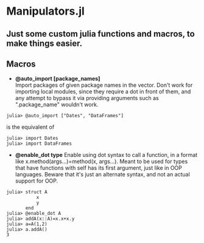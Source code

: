 # Manipulators.jl
Just some custom julia functions and macros, to make things easier.
---
## Macros
- **@auto_import [package_names]**   
  Import packages of given package names in the vector. Don't work for importing local modules, since they require a dot in front of them, and any attempt to bypass it via providing arguments such as ".package_name" wouldn't work.  

```julia-repl
julia> @auto_import ["Dates", "DataFrames"]
```
is the equivalent of
```julia-repl
julia> import Dates
julia> import DataFrames
```
- **@enable_dot type** 
  Enable using dot syntax to call a function, in a format like x.method(args...)=method(x, args...). Meant to be used for types that have functions with self has its first argument, just like in OOP languages. Beware that it's just an alternate syntax, and not an actual support for OOP.  
```julia-repl
julia> struct A
           x
           y   
       end
julia> @enable_dot A
julia> addA(x::A)=x.x+x.y
julia> a=A(1,2)
julia> a.addA()
3
```